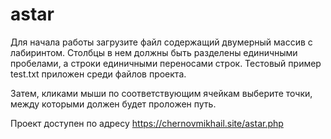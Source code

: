 # astar

Для начала работы загрузите файл содержащий двумерный массив с лабиринтом. Столбцы в нем должны быть разделены единичными пробелами, а строки единичными переносами строк.
Тестовый пример test.txt приложен среди файлов проекта.

Затем, кликами мыши по соответствующим ячейкам выберите точки, между которыми должен будет проложен путь.

Проект доступен по адресу https://chernovmikhail.site/astar.php